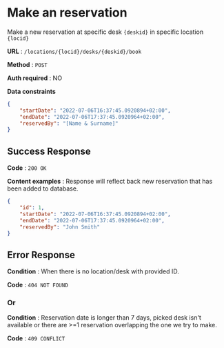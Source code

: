 # Make an reservation

Make a new reservation at specific desk `{deskid}` in specific location `{locid}`

**URL** : `/locations/{locid}/desks/{deskid}/book`

**Method** : `POST`

**Auth required** : NO

**Data constraints**

```json
{
    "startDate": "2022-07-06T16:37:45.0920894+02:00",
    "endDate": "2022-07-06T17:37:45.0920964+02:00",
    "reservedBy": "[Name & Surname]"
}
```

## Success Response

**Code** : `200 OK`

**Content examples** : Response will reflect back new reservation that has been added to database.

```json
{
    "id": 1,
    "startDate": "2022-07-06T16:37:45.0920894+02:00",
    "endDate": "2022-07-06T17:37:45.0920964+02:00",
    "reservedBy": "John Smith"
}
```

## Error Response

**Condition** : When there is no location/desk with provided ID.

**Code** : `404 NOT FOUND`

### Or

**Condition** : Reservation date is longer than 7 days, picked desk isn't available or there are >=1 reservation overlapping the one we try to make.

**Code** : `409 CONFLICT`